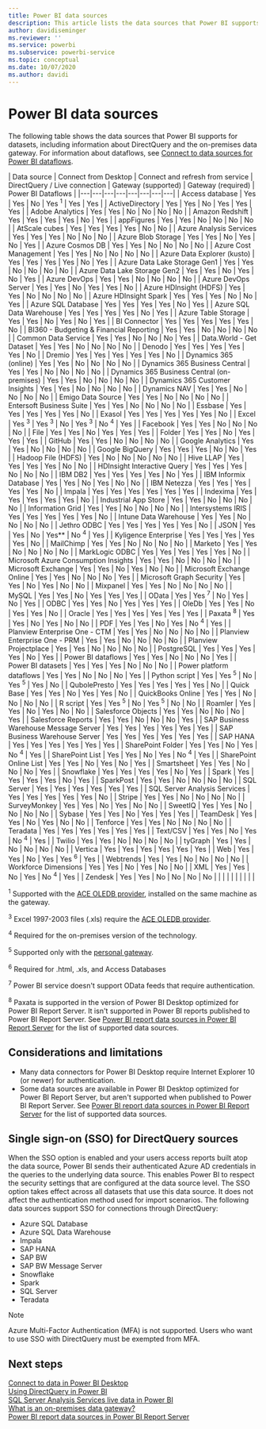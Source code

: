 ```yaml
---
title: Power BI data sources
description: This article lists the data sources that Power BI supports, including information about DirectQuery and the on-premises data gateway.
author: davidiseminger
ms.reviewer: ''
ms.service: powerbi
ms.subservice: powerbi-service
ms.topic: conceptual
ms.date: 10/07/2020
ms.author: davidi
---
```


# Power BI data sources

The following table shows the data sources that Power BI supports for datasets, including information about DirectQuery and the on-premises data gateway. For information about dataflows, see [Connect to data sources for Power BI dataflows](../transform-model/service-dataflows-data-sources.md).

| Data source | Connect from Desktop | Connect and refresh from service | DirectQuery / Live connection | Gateway (supported) | Gateway (required) | Power BI Dataflows |
|---|---|---|---|---|---|---|---|
| Access database | Yes | Yes | No | Yes <sup>1</sup> | Yes | Yes |
| ActiveDirectory | Yes | Yes | No | Yes | Yes | Yes |
| Adobe Analytics | Yes | Yes | No | No | No | No |
| Amazon Redshift | Yes | Yes | Yes | Yes | No | Yes |
| appFigures | Yes | Yes | No | No | No | No |
| AtScale cubes | Yes | Yes | Yes | Yes | No | No |
| Azure Analysis Services | Yes | Yes | Yes | No | No | No |
| Azure Blob Storage | Yes | Yes | No | Yes | No | Yes |
| Azure Cosmos DB | Yes | Yes | No | No | No | No |
| Azure Cost Management | Yes | Yes | No | No | No | No |
| Azure Data Explorer (kusto) | Yes | Yes | Yes | Yes | No | Yes |
| Azure Data Lake Storage Gen1 | Yes | Yes | No | No | No | No |
| Azure Data Lake Storage Gen2 | Yes | Yes | No | Yes | No | Yes |
| Azure DevOps | Yes | Yes | No | No | No | No |
| Azure DevOps Server | Yes | Yes | No | Yes | Yes | No |
| Azure HDInsight (HDFS) | Yes | Yes | No | No | No | No |
| Azure HDInsight Spark | Yes | Yes | Yes | No | No | Yes |
| Azure SQL Database | Yes | Yes | Yes | Yes | No | Yes |
| Azure SQL Data Warehouse | Yes | Yes | Yes | Yes | No | Yes |
| Azure Table Storage | Yes | Yes | No | Yes | No | Yes |
| BI Connector | Yes | Yes | Yes | Yes | Yes | No |
| BI360 - Budgeting & Financial Reporting | Yes | Yes | No | No | No | No |
| Common Data Service | Yes | Yes | No | No | No | Yes |
| Data.World - Get Dataset | Yes | Yes | No | No | No | No |
| Denodo | Yes | Yes | Yes | Yes | Yes | No |
| Dremio | Yes | Yes | Yes | Yes | Yes | No |
| Dynamics 365 (online) | Yes | Yes | No | No | No | No |
| Dynamics 365 Business Central | Yes | Yes | No | No | No | No |
| Dynamics 365 Business Central (on-premises) | Yes | Yes | No | No | No | No |
| Dynamics 365 Customer Insights | Yes | Yes | No | No | No | No |
| Dynamics NAV | Yes | Yes | No | No | No | No |
| Emigo Data Source | Yes | Yes | No | No | No | No |
| Entersoft Business Suite | Yes | Yes | No | No | No | No |
| Essbase | Yes | Yes | Yes | Yes | Yes | No |
| Exasol | Yes | Yes | Yes | Yes | Yes | No |
| Excel | Yes <sup>3</sup> | Yes <sup>3</sup> | No | Yes <sup>3</sup> | No <sup>4</sup> | Yes |
| Facebook | Yes | Yes | No | No | No | No |
| File | Yes | Yes | No | Yes | Yes | Yes |
| Folder | Yes | Yes | No | Yes | Yes | Yes |
| GitHub | Yes | Yes | No | No | No | No |
| Google Analytics | Yes | Yes | No | No | No | No |
| Google BigQuery | Yes | Yes | Yes | No | No | Yes |
| Hadoop File (HDFS) | Yes | No | No | No | No | No |
| Hive LLAP | Yes | Yes | Yes | Yes | No | No |
| HDInsight Interactive Query | Yes | Yes | Yes | No | No | No |
| IBM DB2 | Yes | Yes | Yes | Yes | No | Yes |
| IBM Informix Database | Yes | Yes | No | Yes | No | No |
| IBM Netezza | Yes | Yes | Yes | Yes | Yes | No |
| Impala | Yes | Yes | Yes | Yes | Yes | Yes |
| Indexima | Yes | Yes | Yes | Yes | Yes | No |
| Industrial App Store | Yes | Yes | No | No | No | No |
| Information Grid | Yes | Yes | No | No | No | No |
| Intersystems IRIS | Yes | Yes | Yes | Yes | Yes | No |
| Intune Data Warehouse | Yes | Yes | No | No | No | No |
| Jethro ODBC | Yes | Yes | Yes | Yes | Yes | No |
| JSON | Yes | Yes | No | Yes** | No <sup>4</sup> | Yes |
| Kyligence Enterprise | Yes | Yes | Yes | Yes | Yes | No |
| MailChimp | Yes | Yes | No | No | No | No |
| Marketo | Yes | Yes | No | No | No | No |
| MarkLogic ODBC | Yes | Yes | Yes | Yes | Yes | No |
| Microsoft Azure Consumption Insights | Yes | Yes | No | No | No | No |
| Microsoft Exchange | Yes | Yes | No | Yes | No | No |
| Microsoft Exchange Online | Yes | Yes | No | No | No | Yes |
| Microsoft Graph Security | Yes | Yes | No | Yes | No | No |
| Mixpanel | Yes | Yes | No | No | No | No |
| MySQL | Yes | Yes | No | Yes | Yes | Yes |
| OData | Yes | Yes <sup>7</sup> | No | Yes | No | Yes |
| ODBC | Yes | Yes | No | Yes | Yes | Yes |
| OleDb | Yes | Yes | No | Yes | Yes | No |
| Oracle | Yes | Yes | Yes | Yes | Yes | Yes |
| Paxata <sup>8</sup> | Yes | Yes | No | Yes | No | No |
| PDF | Yes | Yes | No | Yes | No <sup>4</sup> | Yes |
| Planview Enterprise One - CTM | Yes | Yes | No | No | No | No |
| Planview Enterprise One - PRM | Yes | Yes | No | No | No | No |
| Planview Projectplace | Yes | Yes | No | No | No | No |
| PostgreSQL | Yes | Yes | Yes | Yes | No | Yes |
| Power BI dataflows | Yes | Yes | No | No | No | Yes |
| Power BI datasets | Yes | Yes | Yes | No | No | No |
| Power platform dataflows | Yes | Yes | No | No | No | Yes |
| Python script | Yes | Yes <sup>5</sup> | No | Yes <sup>5</sup> | Yes | No |
| QubolePresto | Yes | Yes | Yes | Yes | Yes | No |
| Quick Base | Yes | Yes | No | Yes | Yes | No |
| QuickBooks Online | Yes | Yes | No | No | No | No |
| R script | Yes | Yes <sup>5</sup> | No | Yes <sup>5</sup> | No | No |
| Roamler | Yes | Yes | No | Yes | No | No |
| Salesforce Objects | Yes | Yes | No | No | No | Yes |
| Salesforce Reports | Yes | Yes | No | No | No | Yes |
| SAP Business Warehouse Message Server | Yes | Yes | Yes | Yes | Yes | Yes |
| SAP Business Warehouse Server | Yes | Yes | Yes | Yes | Yes | Yes |
| SAP HANA | Yes | Yes | Yes | Yes | Yes | Yes |
| SharePoint Folder | Yes | Yes | No | Yes | No <sup>4</sup> | Yes |
| SharePoint List | Yes | Yes | No | Yes | No <sup>4</sup> | Yes |
| SharePoint Online List | Yes | Yes | No | Yes | No | Yes |
| Smartsheet | Yes | Yes | No | No | No | Yes |
| Snowflake | Yes | Yes | Yes | Yes | No | Yes |
| Spark | Yes | Yes | Yes | Yes | No | Yes |
| SparkPost | Yes | Yes | No | No | No | No |
| SQL Server | Yes | Yes | Yes | Yes | Yes | Yes |
| SQL Server Analysis Services | Yes | Yes | Yes | Yes | Yes | No |
| Stripe | Yes | Yes | No | No | No | No |
| SurveyMonkey | Yes | Yes | No | Yes | No | No |
| SweetIQ | Yes | Yes | No | No | No | No |
| Sybase | Yes | Yes | No | Yes | Yes | Yes |
| TeamDesk | Yes | Yes | No | Yes | No | No |
| Tenforce | Yes | Yes | No | No | No | No |
| Teradata | Yes | Yes | Yes | Yes | Yes | Yes |
| Text/CSV | Yes | Yes | No | Yes | No <sup>4</sup> | Yes |
| Twilio | Yes | Yes | No | No | No | No |
| tyGraph | Yes | Yes | No | No | No | No |
| Vertica | Yes | Yes | Yes | Yes | Yes | Yes |
| Web | Yes | Yes | No | Yes | Yes <sup>6</sup> | Yes |
| Webtrends | Yes | Yes | No | No | No | No |
| Workforce Dimensions | Yes | Yes | No | Yes | No | No |
| XML | Yes | Yes | No | Yes | No <sup>4</sup> | Yes |
| Zendesk | Yes | Yes | No | No | No | No |
| | | | | | | | |

<sup>1</sup> Supported with the [ACE OLEDB provider](https://www.microsoft.com/download/details.aspx?id=54920), installed on the same machine as the gateway.

<sup>3</sup> Excel 1997-2003 files (.xls) require the [ACE OLEDB provider](https://www.microsoft.com/download/details.aspx?id=54920).

<sup>4</sup> Required for the on-premises version of the technology.

<sup>5</sup> Supported only with the [personal gateway](service-gateway-personal-mode.md).

<sup>6</sup> Required for .html, .xls, and Access Databases

<sup>7</sup> Power BI service doesn't support OData feeds that require authentication.

<sup>8</sup> Paxata is supported in the version of Power BI Desktop optimized for Power BI Report Server. It isn't supported in Power BI reports published to Power BI Report Server. See [Power BI report data sources in Power BI Report Server](../report-server/data-sources.md) for the list of supported data sources.

## Considerations and limitations

- Many data connectors for Power BI Desktop require Internet Explorer 10 (or newer) for authentication. 
- Some data sources are available in Power BI Desktop optimized for Power BI Report Server, but aren't supported when published to Power BI Report Server. See [Power BI report data sources in Power BI Report Server](../report-server/data-sources.md) for the list of supported data sources.

## Single sign-on (SSO) for DirectQuery sources

When the SSO option is enabled and your users access reports built atop the data source, Power BI sends their authenticated Azure AD credentials in the queries to the underlying data source. This enables Power BI to respect the security settings that are configured at the data source level.
The SSO option takes effect across all datasets that use this data source. It does not affect the authentication method used for import scenarios. The following data sources support SSO for connections through DirectQuery:

- Azure SQL Database
- Azure SQL Data Warehouse
- Impala
- SAP HANA
- SAP BW
- SAP BW Message Server
- Snowflake
- Spark
- SQL Server
- Teradata

> [!Note]
> Azure Multi-Factor Authentication (MFA) is not supported. Users who want to use SSO with DirectQuery must be exempted from MFA.

## Next steps

[Connect to data in Power BI Desktop](desktop-quickstart-connect-to-data.md)  
[Using DirectQuery in Power BI](desktop-directquery-about.md)  
[SQL Server Analysis Services live data in Power BI](sql-server-analysis-services-tabular-data.md)  
[What is an on-premises data gateway?](service-gateway-onprem.md)  
[Power BI report data sources in Power BI Report Server](../report-server/data-sources.md)
